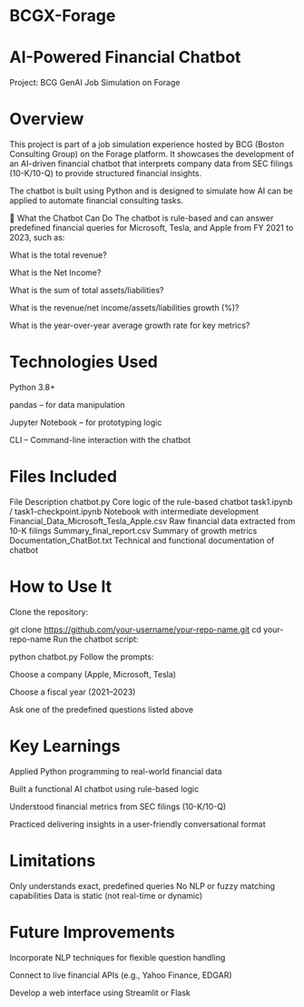 # BCGX-Forage

# AI-Powered Financial Chatbot
Project: BCG GenAI Job Simulation on Forage


# Overview
This project is part of a job simulation experience hosted by BCG (Boston Consulting Group) on the Forage platform. It showcases the development of an AI-driven financial chatbot that interprets company data from SEC filings (10-K/10-Q) to provide structured financial insights.

The chatbot is built using Python and is designed to simulate how AI can be applied to automate financial consulting tasks.

🧠 What the Chatbot Can Do
The chatbot is rule-based and can answer predefined financial queries for Microsoft, Tesla, and Apple from FY 2021 to 2023, such as:

 What is the total revenue?

 What is the Net Income?

 What is the sum of total assets/liabilities?

 What is the revenue/net income/assets/liabilities growth (%)?

 What is the year-over-year average growth rate for key metrics?

# Technologies Used
Python 3.8+

pandas – for data manipulation

Jupyter Notebook – for prototyping logic

CLI – Command-line interaction with the chatbot

# Files Included
File	Description
chatbot.py	Core logic of the rule-based chatbot
task1.ipynb / task1-checkpoint.ipynb	Notebook with intermediate development
Financial_Data_Microsoft_Tesla_Apple.csv	Raw financial data extracted from 10-K filings
Summary_final_report.csv	Summary of growth metrics
Documentation_ChatBot.txt	Technical and functional documentation of chatbot

# How to Use It
Clone the repository:

git clone https://github.com/your-username/your-repo-name.git
cd your-repo-name
Run the chatbot script:

python chatbot.py
Follow the prompts:

Choose a company (Apple, Microsoft, Tesla)

Choose a fiscal year (2021–2023)

Ask one of the predefined questions listed above

# Key Learnings
Applied Python programming to real-world financial data

Built a functional AI chatbot using rule-based logic

Understood financial metrics from SEC filings (10-K/10-Q)

Practiced delivering insights in a user-friendly conversational format

# Limitations
 Only understands exact, predefined queries
 No NLP or fuzzy matching capabilities
 Data is static (not real-time or dynamic)

# Future Improvements
Incorporate NLP techniques for flexible question handling

Connect to live financial APIs (e.g., Yahoo Finance, EDGAR)

Develop a web interface using Streamlit or Flask

